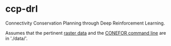 # ccp-drl
Connectivity Conservation Planning through Deep Reinforcement Learning.

Assumes that the pertinent <a href="[url](https://www.dropbox.com/sh/erl7wx7d40jn14s/AAAmXBP30LHK3dyKSmS-XRAja?dl=0)https://www.dropbox.com/sh/erl7wx7d40jn14s/AAAmXBP30LHK3dyKSmS-XRAja?dl=0">raster data</a> and the <a href="[url]([https://www.dropbox.com/sh/erl7wx7d40jn14s/AAAmXBP30LHK3dyKSmS-XRAja?dl=0](http://www.conefor.org/coneforsensinode.html))https://www.dropbox.com/sh/erl7wx7d40jn14s/AAAmXBP30LHK3dyKSmS-XRAja?dl=0">CONEFOR command line</a> are in './data/'. 

